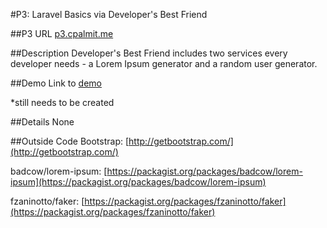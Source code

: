 #P3: Laravel Basics via Developer's Best Friend

##P3 URL
[p3.cpalmit.me](http://p3.cpalmit.me)

##Description
Developer's Best Friend includes two services every developer needs - a Lorem Ipsum 
generator and a random user generator.  

##Demo
Link to [demo]()

*still needs to be created

##Details
None

##Outside Code
Bootstrap: [http://getbootstrap.com/](http://getbootstrap.com/)

badcow/lorem-ipsum: [https://packagist.org/packages/badcow/lorem-ipsum](https://packagist.org/packages/badcow/lorem-ipsum)

fzaninotto/faker: [https://packagist.org/packages/fzaninotto/faker](https://packagist.org/packages/fzaninotto/faker)

